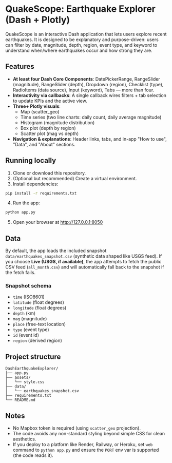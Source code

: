 # QuakeScope: Earthquake Explorer (Dash + Plotly)

QuakeScope is an interactive Dash application that lets users explore recent earthquakes.
It is designed to be explanatory and purpose-driven: users can filter by date, magnitude, depth, region, event type,
and keyword to understand when/where earthquakes occur and how strong they are.

## Features

- **At least four Dash Core Components**: DatePickerRange, RangeSlider (magnitude), RangeSlider (depth), Dropdown (region), Checklist (type), RadioItems (data source), Input (keyword), Tabs — more than four.
- **Interactivity via callbacks**: A single callback wires filters + tab selection to update KPIs and the active view.
- **Three+ Plotly visuals**:
  - Map (scatter_geo)
  - Time series (two line charts: daily count, daily average magnitude)
  - Histogram (magnitude distribution)
  - Box plot (depth by region)
  - Scatter plot (mag vs depth)
- **Navigation & explanations**: Header links, tabs, and in-app "How to use", "Data", and "About" sections.

## Running locally

1. Clone or download this repository.
2. (Optional but recommended) Create a virtual environment.
3. Install dependencies:

```bash
pip install -r requirements.txt
```

4. Run the app:

```bash
python app.py
```

5. Open your browser at http://127.0.0.1:8050

## Data

By default, the app loads the included snapshot `data/earthquakes_snapshot.csv` (synthetic data shaped like USGS feed).
If you choose **Live (USGS, if available)**, the app attempts to fetch the public CSV feed
(`all_month.csv`) and will automatically fall back to the snapshot if the fetch fails.

### Snapshot schema

- `time` (ISO8601)
- `latitude` (float degrees)
- `longitude` (float degrees)
- `depth` (km)
- `mag` (magnitude)
- `place` (free-text location)
- `type` (event type)
- `id` (event id)
- `region` (derived region)

## Project structure

```
DashEarthquakeExplorer/
├── app.py
├── assets/
│   └── style.css
├── data/
│   └── earthquakes_snapshot.csv
├── requirements.txt
└── README.md
```

## Notes

- No Mapbox token is required (using `scatter_geo` projection).
- The code avoids any non-standard styling beyond simple CSS for clean aesthetics.
- If you deploy to a platform like Render, Railway, or Heroku, set
  `web` command to `python app.py` and ensure the `PORT` env var is supported (the code reads it).
